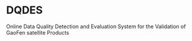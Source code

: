 # DQDES
Online Data Quality Detection and Evaluation System for the Validation of GaoFen satellite Products
